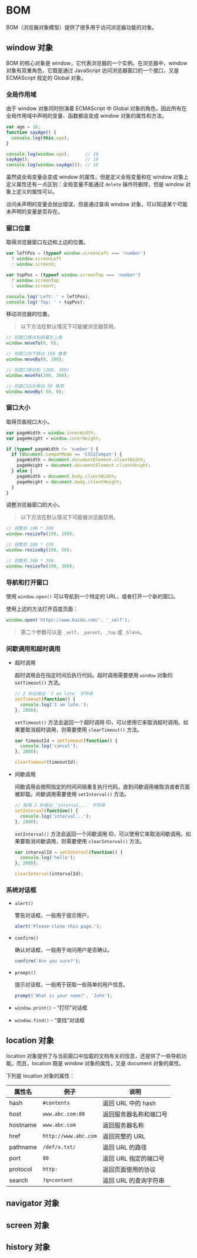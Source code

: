 # BOM

BOM（浏览器对象模型）提供了很多用于访问浏览器功能的对象。

## window 对象

BOM 的核心对象是 window，它代表浏览器的一个实例。在浏览器中，window 对象有双重角色，它既是通过 JavaScript 访问浏览器窗口的一个接口，又是 ECMAScript 规定的 Global 对象。

### 全局作用域

由于 window 对象同时扮演着 ECMAScript 中 Global 对象的角色，因此所有在全局作用域中声明的变量、函数都会变成 window 对象的属性和方法。

```js
var age = 18;
function sayAge() {
  console.log(this.age);
}

console.log(window.age);      // 18
sayAge();                     // 18
console.log(window.sayAge()); // 18
```

虽然说全局变量会变成 window 的属性，但是定义全局变量和在 window 对象上定义属性还有一点区别：全局变量不能通过 `delete` 操作符删除，但是 window 对象上定义的属性可以。

访问未声明的变量会抛出错误，但是通过查询 window 对象，可以知道某个可能未声明的变量是否存在。

### 窗口位置

取得浏览器窗口左边和上边的位置。

```js
var leftPos = (typeof window.screenLeft === 'number')
  ? window.screenLeft
  : window.screenX;

var topPos = (typeof window.screenTop === 'number')
  ? window.screenTop
  : window.screenY;

console.log('Left: ' + leftPos);
console.log('Top: ' + topPos);
```

移动浏览器的位置。

> 以下方法在默认情况下可能被浏览器禁用。

```js
// 将窗口移动到屏幕左上角
window.moveTo(0, 0);

// 将窗口向下移动 100 像素
window.moveBy(0, 100);

// 将窗口移动到 (200, 300)
window.moveTo(200, 300);

// 将窗口向左移动 50 像素
window.moveBy(-50, 0);
```

### 窗口大小

取得页面视口大小。

```js
var pageWidth = window.innerWidth;
var pageHeight = window.innerHeight;

if (typeof pageWidth != 'number') {
  if (document.compatMode == 'CSS1Compat') {
    pageWidth = document.documentElement.clientWidth;
    pageHeight = document.documentElement.clientHeight;
  } else {
    pageWidth = document.body.clientWidth;
    pageHeight = document.body.clientHeight;
  }
}
```

调整浏览器窗口的大小。

> 以下方法在默认情况下可能被浏览器禁用。

```js
// 调整到 100 * 100
window.resizeTo(100, 100);

// 调整到 200 * 150
window.resizeBy(100, 50);

// 调整到 300 * 300
window.resizeTo(300, 300);
```

### 导航和打开窗口

使用 `window.open()` 可以导航到一个特定的 URL，或者打开一个新的窗口。

使用上述的方法打开百度页面：

```js
window.open('https://www.baidu.com/', '_self');
```

> 第二个参数可以是 `_self`、`_parent`、`_top` 或 `_blank`。

### 间歇调用和超时调用

- 超时调用

    超时调用会在指定时间后执行代码。超时调用需要使用 `window` 对象的 `setTimeout()` 方法。

    ```js
    // 2 秒后输出 'I am late' 字符串
    setTimeout(function() {
      console.log('I am late.');
    }, 2000);
    ```

    `setTimeout()` 方法会返回一个超时调用 ID，可以使用它来取消超时调用。如果要取消超时调用，则需要使用 `clearTimeout()` 方法。

    ```js
    var timeoutId = setTimeout(function() {
      console.log('cancel');
    }, 2000);

    clearTimeout(timeoutId);
    ```

- 间歇调用

    间歇调用会按照指定的时间间隔重复执行代码，直到间歇调用被取消或者页面被卸载。间歇调用需要使用 `setInterval()` 方法。

    ```js
    // 每隔 2 秒输出 'interval...' 字符串
    setInterval(function() {
      console.log('interval...');
    }, 2000);
    ```

    `setInterval()` 方法会返回一个间歇调用 ID，可以使用它来取消间歇调用。如果要取消间歇调用，则需要使用 `clearInterval()` 方法。

    ```js
    var intervalId = setInterval(function() {
      console.log('hello');
    }, 2000);
    
    clearInterval(intervalId);
    ```

### 系统对话框

- `alert()`

    警告对话框，一般用于提示用户。

    ```js
    alert('Please close this page.');
    ```

- `confirm()`

    确认对话框，一般用于询问用户是否确认。

    ```js
    confirm('Are you sure?');
    ```

- `prompt()`

    提示对话框，一般用于获取一些简单的用户信息。

    ```js
    prompt('What is your name?', 'John');
    ```

- `window.print()` - “打印”对话框

- `window.find()` - “查找”对话框

## location 对象

location 对象提供了与当前窗口中加载的文档有关的信息，还提供了一些导航功能。而且，location 既是 window 对象的属性，又是 document 对象的属性。

下列是 location 对象的属性：

| 属性名    | 例子                  | 说明                |
| -------- | -------------------- | ------------------ |
| hash     | `#contents`          | 返回 URL 中的 hash   |
| host     | `www.abc.com:80`     | 返回服务器名称和端口号 |
| hostname | `www.abc.com`        | 返回服务器名称        |
| href     | `http://www.abc.com` | 返回完整的 URL       |
| pathname | `/def/x.txt/`        | 返回 URL 的路径      |
| port     | `80`                 | 返回 URL 指定的端口号 |
| protocol | `http:`              | 返回页面使用的协议     |
| search   | `?q=content`         | 返回 URL 的查询字符串 |

## navigator 对象

## screen 对象

## history 对象